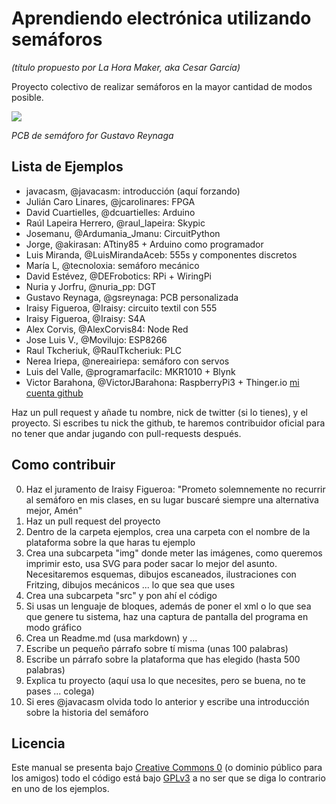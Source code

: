 # Aprendiendo electrónica utilizando semáforos
*(título propuesto por La Hora Maker, aka Cesar García)*

Proyecto colectivo de realizar semáforos en la mayor cantidad de modos posible.

![](https://github.com/dcuartielles/semaforos/blob/master/img/semaforo_gustavo_small.jpg) 

*PCB de semáforo for Gustavo Reynaga*

## Lista de Ejemplos

* javacasm, @javacasm: introducción (aquí forzando)
* Julián Caro Linares, @jcarolinares: FPGA
* David Cuartielles, @dcuartielles: Arduino
* Raúl Lapeira Herrero, @raul_lapeira: Skypic
* Josemanu, @Ardumania_Jmanu: CircuitPython
* Jorge, @akirasan: ATtiny85 + Arduino como programador
* Luis Miranda, @LuisMirandaAceb: 555s y componentes discretos
* María L, @tecnoloxia: semáforo mecánico
* David Estévez, @DEFrobotics: RPi + WiringPi
* Nuria y Jorfru, @nuria_pp: DGT
* Gustavo Reynaga, @gsreynaga: PCB personalizada
* Iraisy Figueroa, @Iraisy: circuito textil con 555 
* Iraisy Figueroa, @Iraisy: S4A
* Alex Corvis, @AlexCorvis84: Node Red
* Jose Luis V., @Movilujo: ESP8266
* Raul Tkcheriuk, @RaulTkcheriuk: PLC
* Nerea Iriepa, @nereairiepa: semáforo con servos
* Luis del Valle, @programarfacilc: MKR1010 + Blynk
* Victor Barahona, @VictorJBarahona: RaspberryPi3 + Thinger.io   [mi cuenta github](https://github.com/Egokitek?tab=repositories) 

Haz un pull request y añade tu nombre, nick de twitter (si lo tienes), y el proyecto. Si escribes tu nick the github, te haremos contribuidor oficial para no tener que andar jugando con pull-requests después.

## Como contribuir

0. Haz el juramento de Iraisy Figueroa: "Prometo solemnemente no recurrir al semáforo en mis clases, en su lugar buscaré siempre una alternativa mejor, Amén"
1. Haz un pull request del proyecto
2. Dentro de la carpeta ejemplos, crea una carpeta con el nombre de la plataforma sobre la que haras tu ejemplo
3. Crea una subcarpeta "img" donde meter las imágenes, como queremos imprimir esto, usa SVG para poder sacar lo mejor del asunto. Necesitaremos esquemas, dibujos escaneados, ilustraciones con Fritzing, dibujos mecánicos ... lo que sea que uses
4. Crea una subcarpeta "src" y pon ahí el código
5. Si usas un lenguaje de bloques, además de poner el xml o lo que sea que genere tu sistema, haz una captura de pantalla del programa en modo gráfico
6. Crea un Readme.md (usa markdown) y ...
7. Escribe un pequeño párrafo sobre tí misma (unas 100 palabras)
8. Escribe un párrafo sobre la plataforma que has elegido (hasta 500 palabras)
9. Explica tu proyecto (aquí usa lo que necesites, pero se buena, no te pases ... colega)
10. Si eres @javacasm olvida todo lo anterior y escribe una introducción sobre la historia del semáforo

## Licencia

Este manual se presenta bajo [Creative Commons 0](https://creativecommons.org/publicdomain/zero/1.0/) (o dominio público para los amigos) todo el código está bajo [GPLv3](https://www.gnu.org/licenses/gpl-3.0.en.html) a no ser que se diga lo contrario en uno de los ejemplos.
